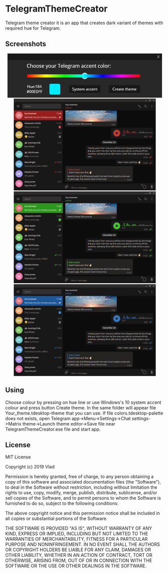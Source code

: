 # TelegramThemeCreator

Telegram theme creator it is an app that creates dark variant of themes with required hue for Telegram.

## Screenshots

<p align="center">
  <img src="./img/Screenshot.png" alt="Telegram theme creator" width=490 height=140 />
  <img src="./img/Red.png" alt="Telegram theme creator" width=450 height=291 />
  <img src="./img/Green.png" alt="Telegram theme creator" width=450 height=291 />
  <img src="./img/Blue.png" alt="Telegram theme creator" width=450 height=291 />
</p>

## Using

Choose colour by pressing on hue line or use Windows's 10 system accent colour and press button Create theme. In the same folder will appear file Your_theme.tdesktop-theme that you can use. If file colors.tdesktop-palette does not exists, open Telegram app->Menu->Settings->Chat settings->Matrix theme->Launch theme editor->Save file near TelegramThemeCreator.exe file and start app.

## License

MIT License

Copyright (c) 2019 Vlad

Permission is hereby granted, free of charge, to any person obtaining a copy
of this software and associated documentation files (the "Software"), to deal
in the Software without restriction, including without limitation the rights
to use, copy, modify, merge, publish, distribute, sublicense, and/or sell
copies of the Software, and to permit persons to whom the Software is
furnished to do so, subject to the following conditions:

The above copyright notice and this permission notice shall be included in all
copies or substantial portions of the Software.

THE SOFTWARE IS PROVIDED "AS IS", WITHOUT WARRANTY OF ANY KIND, EXPRESS OR
IMPLIED, INCLUDING BUT NOT LIMITED TO THE WARRANTIES OF MERCHANTABILITY,
FITNESS FOR A PARTICULAR PURPOSE AND NONINFRINGEMENT. IN NO EVENT SHALL THE
AUTHORS OR COPYRIGHT HOLDERS BE LIABLE FOR ANY CLAIM, DAMAGES OR OTHER
LIABILITY, WHETHER IN AN ACTION OF CONTRACT, TORT OR OTHERWISE, ARISING FROM,
OUT OF OR IN CONNECTION WITH THE SOFTWARE OR THE USE OR OTHER DEALINGS IN THE
SOFTWARE.
